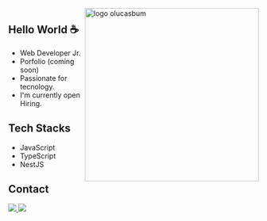 

<img src="https://user-images.githubusercontent.com/103150670/185273937-5aecf7f0-73a6-4d12-baca-f454631b0d8d.svg" min-width="300px" max-width="400px" width="350px" align="right" alt="logo olucasbum">

## Hello World ☕

 - Web Developer Jr.
 - Porfolio (coming soon)
 - Passionate for tecnology.  
 - I'm currently open Hiring.
 
 ## Tech Stacks 
 - JavaScript
 - TypeScript
 - NestJS
 
 ## Contact 
 
 <p align="left">  
  <a href="https://www.linkedin.com/in/lucas-brum-javascript/" alt="Linkedin">
    <img src="https://img.shields.io/badge/-Linkedin-6610F2?style=for-the-badge&logo=Linkedin&logoColor=FFFFFF&link=https://www.linkedin.com/in/lucas-brum-javascript/"/>
  </a>
  
  <a href="https://www.instagram.com/_lucasbrum/" alt="Instagram">
    <img src="https://img.shields.io/badge/-Instagram-6610F2?style=for-the-badge&logo=Instagram&logoColor=FFFFFF&link=https://www.instagram.com/_lucasbrum/"/>
  </a>
</p>

 
<!-- 
https://user-images.githubusercontent.com/103150670/185273225-a820e398-1200-4d93-9eea-286cfcd9affc.png
-->



<!-- 
 https://user-images.githubusercontent.com/103150670/185271903-149ac62d-6f3b-4f63-9e13-4f79c295efb7.svg
-->
